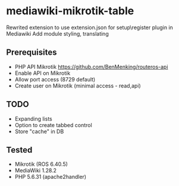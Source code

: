 # mediawiki-mikrotik-table

Rewrited extension to use extension.json for setup\register plugin in Mediawiki
Add module styling, translating 

## Prerequisites
 - PHP API Mikrotik https://github.com/BenMenking/routeros-api
 - Enable API on Mikrotik
 - Allow port access (8729 default)
 - Create user on Mikrotik (minimal access - read,api)
 
## TODO
 - Expanding lists
 - Option to create tabbed control
 - Store "cache" in DB
 
## Tested
 - Mikrotik (ROS 6.40.5)
 - MediaWiki 1.28.2
 - PHP 5.6.31 (apache2handler)